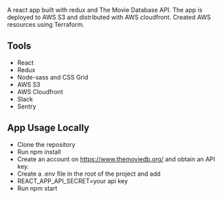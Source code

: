 A react app built with redux and The Movie Database API. The app is deployed to AWS S3 and distributed with AWS cloudfront. Created AWS resources using Terraform.

## Tools
* React
* Redux
* Node-sass and CSS Grid
* AWS S3
* AWS Cloudfront
* Slack
* Sentry

## App Usage Locally

* Clone the repository 
* Run npm install
* Create an account on https://www.themoviedb.org/ and obtain an API key.
* Create a .env file in the root of the project and add
* REACT_APP_API_SECRET=your api key
* Run npm start
